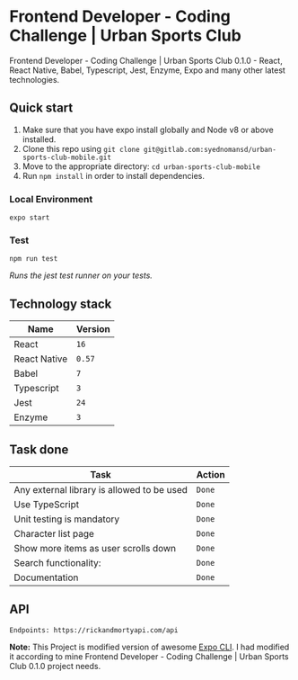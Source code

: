 Frontend Developer - Coding Challenge | Urban Sports Club
===================

Frontend Developer - Coding Challenge | Urban Sports Club 0.1.0 - React, React Native, Babel, Typescript, Jest, Enzyme, Expo and many other latest technologies.

## Quick start

1.  Make sure that you have expo install globally and Node v8 or above installed.
2.  Clone this repo using `git clone git@gitlab.com:syednomansd/urban-sports-club-mobile.git`
3.  Move to the appropriate directory: `cd urban-sports-club-mobile`
4.  Run `npm install` in order to install dependencies.

### Local Environment

```
expo start
```

### Test

```
npm run test
```
_Runs the jest test runner on your tests._

## Technology stack

| Name | Version |
| ------ | ------ |
| React | `16` |
| React Native | `0.57` |
| Babel | `7` |
| Typescript | `3` |
| Jest | `24` |
| Enzyme | `3` |

## Task done

| Task | Action |
| ------ | ------ |
| Any external library is allowed to be used | `Done` |
| Use TypeScript | `Done` |
| Unit testing is mandatory | `Done` |
| Character list page | `Done` |
| Show more items as user scrolls down | `Done` |
| Search functionality: | `Done` |
| Documentation | `Done` |

## API

```
Endpoints: https://rickandmortyapi.com/api
```

**Note:** This Project is modified version of awesome [Expo CLI](https://github.com/expo/expo-cli). I had modified it according to mine Frontend Developer - Coding Challenge | Urban Sports Club 0.1.0 project needs.
